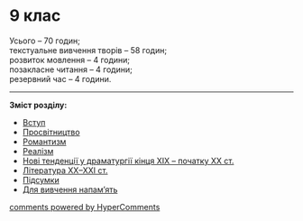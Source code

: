 <div id="hypercomments_widget" class="js-hypercomments-widget invisible"></div>

# 9 клас

Усього – 70 годин; <br>
текстуальне вивчення творів – 58 годин; <br>
розвиток мовлення – 4 години; <br>
позакласне читання – 4 години; <br>
резервний час – 4 години. 

<hr>
<b>Зміст розділу:</b><br>

<ul class="articles" type="disc">
    <li><a href="./vstup.md">Вступ</a></li>
    <li><a href="./prosvytnyctvo.md">Просвітництво</a></li>
    <li><a href="./romantyzm.md">Романтизм</a></li>
    <li><a href="./realysm.md">Реалізм</a></li>
    <li><a href="./dramaturgiya.md">Нові тенденції у драматургії кінця XIX – початку XX ст.</a></li>
    <li><a href="./suchasna_lyteratura.md">Література XX–XXI ст.</a></li>
    <li><a href="./pydsumky.md">Підсумки</a></li>
    <li><a href="./na_pamyat.md">Для вивчення напам’ять</a></li>
</ul>

<div class="js-hypercomments-container">
<a href="http://hypercomments.com" class="hc-link" title="comments widget">comments powered by HyperComments</a>
</div>